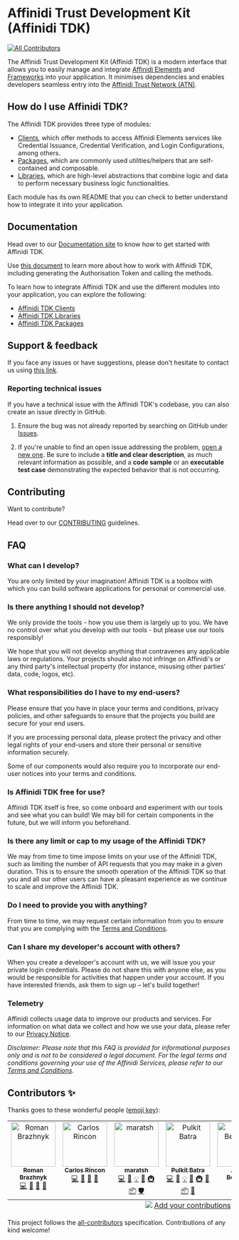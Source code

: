 # Affinidi Trust Development Kit (Affinidi TDK)
<!-- ALL-CONTRIBUTORS-BADGE:START - Do not remove or modify this section -->
[![All Contributors](https://img.shields.io/badge/all_contributors-7-orange.svg?style=flat-square)](#contributors-)
<!-- ALL-CONTRIBUTORS-BADGE:END -->

The Affinidi Trust Development Kit (Affinidi TDK) is a modern interface that allows you to easily manage and integrate [Affinidi Elements](https://www.affinidi.com/product/affinidi-elements) and [Frameworks](https://www.affinidi.com/developer#lota-framework) into your application. It minimises dependencies and enables developers seamless entry into the [Affinidi Trust Network (ATN)](https://www.affinidi.com/get-started).

## How do I use Affinidi TDK?

The Affinidi TDK provides three type of modules:

- [Clients](clients), which offer methods to access Affinidi Elements services like Credential Issuance, Credential Verification, and Login Configurations, among others.
- [Packages](packages), which are commonly used utilities/helpers that are self-contained and composable.
- [Libraries](libs), which are high-level abstractions that combine logic and data to perform necessary business logic functionalities.

Each module has its own README that you can check to better understand how to integrate it into your application.

## Documentation

Head over to our [Documentation site](https://docs.affinidi.com/dev-tools/affinidi-tdk) to know how to get started with Affinidi TDK.

Use [this document](https://docs.affinidi.com/dev-tools/affinidi-tdk/#working-with-the-affinidi-tdk) to learn more about how to work with Affinidi TDK, including generating the Authorisation Token and calling the methods.

To learn how to integrate Affinidi TDK and use the different modules into your application, you can explore the following:

- [Affinidi TDK Clients](https://docs.affinidi.com/dev-tools/affinidi-tdk/clients/)
- [Affinidi TDK Libraries](https://docs.affinidi.com/dev-tools/affinidi-tdk/libraries/)
- [Affinidi TDK Packages](https://docs.affinidi.com/dev-tools/affinidi-tdk/packages/)

## Support & feedback

If you face any issues or have suggestions, please don't hesitate to contact us using [this link](https://share.hsforms.com/1i-4HKZRXSsmENzXtPdIG4g8oa2v).

### Reporting technical issues

If you have a technical issue with the Affinidi TDK's codebase, you can also create an issue directly in GitHub.

1. Ensure the bug was not already reported by searching on GitHub under
   [Issues](https://github.com/affinidi/affinidi-tdk-php/issues).

2. If you're unable to find an open issue addressing the problem,
   [open a new one](https://github.com/affinidi/affinidi-tdk-php/issues/new).
   Be sure to include a **title and clear description**, as much relevant information as possible,
   and a **code sample** or an **executable test case** demonstrating the expected behavior that is not occurring.

## Contributing

Want to contribute?

Head over to our [CONTRIBUTING](CONTRIBUTING.md) guidelines.

## FAQ

### What can I develop?

You are only limited by your imagination! Affinidi TDK is a toolbox with which you can build software applications for personal or commercial use.

### Is there anything I should not develop?

We only provide the tools - how you use them is largely up to you. We have no control over what you develop with our tools - but please use our tools responsibly!

We hope that you will not develop anything that contravenes any applicable laws or regulations. Your projects should also not infringe on Affinidi's or any third party's intellectual property (for instance, misusing other parties' data, code, logos, etc).

### What responsibilities do I have to my end-users?

Please ensure that you have in place your terms and conditions, privacy policies, and other safeguards to ensure that the projects you build are secure for your end users.

If you are processing personal data, please protect the privacy and other legal rights of your end-users and store their personal or sensitive information securely.

Some of our components would also require you to incorporate our end-user notices into your terms and conditions.

### Is Affinidi TDK free for use?

Affinidi TDK itself is free, so come onboard and experiment with our tools and see what you can build! We may bill for certain components in the future, but we will inform you beforehand.

### Is there any limit or cap to my usage of the Affinidi TDK?

We may from time to time impose limits on your use of the Affinidi TDK, such as limiting the number of API requests that you may make in a given duration. This is to ensure the smooth operation of the Affinidi TDK so that you and all our other users can have a pleasant experience as we continue to scale and improve the Affinidi TDK.

### Do I need to provide you with anything?

From time to time, we may request certain information from you to ensure that you are complying with the [Terms and Conditions](https://www.affinidi.com/terms-conditions).

### Can I share my developer's account with others?

When you create a developer's account with us, we will issue you your private login credentials. Please do not share this with anyone else, as you would be responsible for activities that happen under your account. If you have interested friends, ask them to sign up – let's build together!

### Telemetry

Affinidi collects usage data to improve our products and services. For information on what data we collect and how we use your data, please refer to our [Privacy Notice](https://www.affinidi.com/privacy-notice).

_Disclaimer:
Please note that this FAQ is provided for informational purposes only and is not to be considered a legal document. For the legal terms and conditions governing your use of the Affinidi Services, please refer to our [Terms and Conditions](https://www.affinidi.com/terms-conditions)._

## Contributors ✨

Thanks goes to these wonderful people ([emoji key](https://allcontributors.org/docs/en/emoji-key)):

<!-- ALL-CONTRIBUTORS-LIST:START - Do not remove or modify this section -->
<!-- prettier-ignore-start -->
<!-- markdownlint-disable -->
<table>
  <tbody>
    <tr>
      <td align="center" valign="top" width="14.28%"><a href="https://github.com/rbrazhnyk"><img src="https://avatars.githubusercontent.com/u/4462680?v=4?s=100" width="100px;" alt="Roman Brazhnyk"/><br /><sub><b>Roman Brazhnyk</b></sub></a><br /><a href="https://github.com/affinidi/affinidi-tdk/commits?author=rbrazhnyk" title="Code">💻</a> <a href="https://github.com/affinidi/affinidi-tdk/commits?author=rbrazhnyk" title="Documentation">📖</a> <a href="#ideas-rbrazhnyk" title="Ideas, Planning, & Feedback">🤔</a> <a href="#research-rbrazhnyk" title="Research">🔬</a></td>
      <td align="center" valign="top" width="14.28%"><a href="https://github.com/carlos-affinidi"><img src="https://avatars.githubusercontent.com/u/86779651?v=4?s=100" width="100px;" alt="Carlos Rincon"/><br /><sub><b>Carlos Rincon</b></sub></a><br /><a href="https://github.com/affinidi/affinidi-tdk/commits?author=carlos-affinidi" title="Code">💻</a> <a href="https://github.com/affinidi/affinidi-tdk/commits?author=carlos-affinidi" title="Documentation">📖</a> <a href="#ideas-carlos-affinidi" title="Ideas, Planning, & Feedback">🤔</a> <a href="#maintenance-carlos-affinidi" title="Maintenance">🚧</a></td>
      <td align="center" valign="top" width="14.28%"><a href="https://github.com/maratsh"><img src="https://avatars.githubusercontent.com/u/533533?v=4?s=100" width="100px;" alt="maratsh"/><br /><sub><b>maratsh</b></sub></a><br /><a href="https://github.com/affinidi/affinidi-tdk/commits?author=maratsh" title="Code">💻</a> <a href="https://github.com/affinidi/affinidi-tdk/commits?author=maratsh" title="Documentation">📖</a> <a href="#example-maratsh" title="Examples">💡</a> <a href="#ideas-maratsh" title="Ideas, Planning, & Feedback">🤔</a> <a href="#infra-maratsh" title="Infrastructure (Hosting, Build-Tools, etc)">🚇</a> <a href="#platform-maratsh" title="Packaging/porting to new platform">📦</a> <a href="#security-maratsh" title="Security">🛡️</a></td>
      <td align="center" valign="top" width="14.28%"><a href="https://github.com/pulkitb2"><img src="https://avatars.githubusercontent.com/u/146182581?v=4?s=100" width="100px;" alt="Pulkit Batra"/><br /><sub><b>Pulkit Batra</b></sub></a><br /><a href="https://github.com/affinidi/affinidi-tdk/commits?author=pulkitb2" title="Code">💻</a> <a href="https://github.com/affinidi/affinidi-tdk/commits?author=pulkitb2" title="Documentation">📖</a> <a href="#example-pulkitb2" title="Examples">💡</a> <a href="#ideas-pulkitb2" title="Ideas, Planning, & Feedback">🤔</a> <a href="#infra-pulkitb2" title="Infrastructure (Hosting, Build-Tools, etc)">🚇</a> <a href="#maintenance-pulkitb2" title="Maintenance">🚧</a> <a href="#platform-pulkitb2" title="Packaging/porting to new platform">📦</a> <a href="#plugin-pulkitb2" title="Plugin/utility libraries">🔌</a></td>
      <td align="center" valign="top" width="14.28%"><a href="https://github.com/Bergmam"><img src="https://avatars.githubusercontent.com/u/4987930?v=4?s=100" width="100px;" alt="Anton Bergman"/><br /><sub><b>Anton Bergman</b></sub></a><br /><a href="https://github.com/affinidi/affinidi-tdk/commits?author=Bergmam" title="Code">💻</a> <a href="https://github.com/affinidi/affinidi-tdk/commits?author=Bergmam" title="Documentation">📖</a></td>
      <td align="center" valign="top" width="14.28%"><a href="https://github.com/sureshaff"><img src="https://avatars.githubusercontent.com/u/170073177?v=4?s=100" width="100px;" alt="sureshaff"/><br /><sub><b>sureshaff</b></sub></a><br /><a href="#security-sureshaff" title="Security">🛡️</a></td>
      <td align="center" valign="top" width="14.28%"><a href="https://github.com/maindotdev"><img src="https://avatars.githubusercontent.com/u/56207234?v=4?s=100" width="100px;" alt="Sebastian Müller"/><br /><sub><b>Sebastian Müller</b></sub></a><br /><a href="https://github.com/affinidi/affinidi-tdk/commits?author=maindotdev" title="Code">💻</a> <a href="https://github.com/affinidi/affinidi-tdk/commits?author=maindotdev" title="Documentation">📖</a> <a href="#research-maindotdev" title="Research">🔬</a></td>
    </tr>
  </tbody>
  <tfoot>
    <tr>
      <td align="center" size="13px" colspan="7">
        <img src="https://raw.githubusercontent.com/all-contributors/all-contributors-cli/1b8533af435da9854653492b1327a23a4dbd0a10/assets/logo-small.svg">
          <a href="https://all-contributors.js.org/docs/en/bot/usage">Add your contributions</a>
        </img>
      </td>
    </tr>
  </tfoot>
</table>

<!-- markdownlint-restore -->
<!-- prettier-ignore-end -->

<!-- ALL-CONTRIBUTORS-LIST:END -->

This project follows the [all-contributors](https://github.com/all-contributors/all-contributors) specification. Contributions of any kind welcome!
